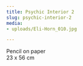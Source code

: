 ```yaml
---
title: Psychic Interior 2
slug: psychic-interior-2
media:
- uploads/Eli-Horn_010.jpg

---
```

Pencil on paper  
23 x 56 cm